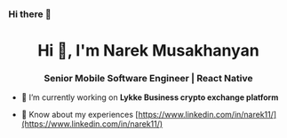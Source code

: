 ### Hi there 👋

<h1 align="center">Hi 👋, I'm Narek Musakhanyan</h1>
<h3 align="center">Senior Mobile Software Engineer | React Native</h3>

- 🔭 I’m currently working on **Lykke Business crypto exchange platform**

<!-- - 📄 Know about my experiences [https://tinyurl.com/narek-resume](https://tinyurl.com/narek-resume) -->
- 📄 Know about my experiences [https://www.linkedin.com/in/narek11/](https://www.linkedin.com/in/narek11/)
